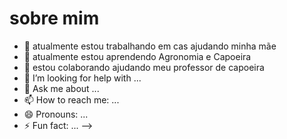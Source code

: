 # sobre mim

- 🔭 atualmente estou trabalhando em cas ajudando minha mãe
- 🌱 atualmente estou aprendendo Agronomia e Capoeira
- 👯 estou colaborando ajudando meu professor de capoeira
- 🤔 I’m looking for help with ...
- 💬 Ask me about ...
- 📫 How to reach me: ...
- 😄 Pronouns: ...
- ⚡ Fun fact: ...
-->
